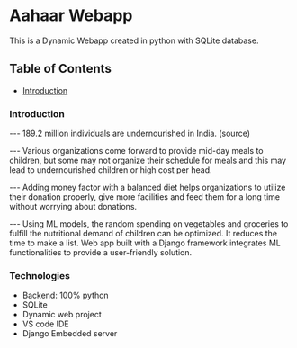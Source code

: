 
# Aahaar Webapp
This is a Dynamic Webapp created in python with SQLite database.

## Table of Contents
  * [Introduction](#general-info)

### Introduction
--- 189.2 million individuals are undernourished in India. (source)

--- Various organizations come forward to provide mid-day meals
to children, but some may not organize their schedule for meals
and this may lead to undernourished children or high cost per
head.

--- Adding money factor with a balanced diet helps organizations to
utilize their donation properly, give more facilities and feed
them for a long time without worrying about donations.

--- Using ML models, the random spending on vegetables and
groceries to fulfill the nutritional demand of children can be
optimized. It reduces the time to make a list. Web app built with
a Django framework integrates ML functionalities to provide a
user-friendly solution.

### Technologies 
  - Backend: 100% python
  - SQLite
  - Dynamic web project
  - VS code IDE
  - Django Embedded server
